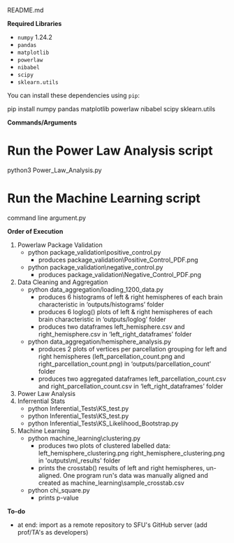 README.md

**Required Libraries**

- `numpy` 1.24.2
- `pandas`
- `matplotlib` 
- `powerlaw` 
- `nibabel` 
- `scipy` 
- `sklearn.utils`

You can install these dependencies using `pip`:

pip install numpy pandas matplotlib powerlaw nibabel scipy sklearn.utils 

**Commands/Arguments**

# Run the Power Law Analysis script
python3 Power_Law_Analysis.py

# Run the Machine Learning script 
command line argument.py

**Order of Execution**
1. Powerlaw Package Validation
   - python package_validation\positive_control.py
       -  produces package_validation\Positive_Control_PDF.png
   -  python package_validation\negative_control.py
        - produces package_validation\Negative_Control_PDF.png
2. Data Cleaning and Aggregation
    - python data_aggregation/loading_1200_data.py
        - produces 6 histograms of left & right hemispheres of each brain characteristic in ‘outputs/histograms’ folder
        - produces 6 loglog() plots of left & right hemispheres of each brain characteristic in ‘outputs/loglog’ folder
        - produces two dataframes left_hemisphere.csv and right_hemisphere.csv in ‘left_right_dataframes’ folder
    - python data_aggregation/hemisphere_analysis.py
        - produces 2 plots of vertices per parcellation grouping for left and right hemispheres (left_parcellation_count.png and right_parcellation_count.png) in ‘outputs/parcellation_count’ folder
        - produces two aggregated dataframes left_parcellation_count.csv and right_parcellation_count.csv in ‘left_right_dataframes’ folder
3. Power Law Analysis
4. Inferrential Stats
    - python Inferential_Tests\KS_test.py
    - python Inferential_Tests\KS_test.py
    - python Inferential_Tests\KS_Likelihood_Bootstrap.py
5. Machine Learning
    - python machine_learning\clustering.py
        - produces two plots of clustered labelled data: left_hemisphere_clustering.png right_hemisphere_clustering.png in 'outputs\ml_results' folder
        - prints the crosstab() results of left and right hemispheres, un-aligned. One program run's data was manually aligned and created as machine_learning\sample_crosstab.csv
    - python chi_square.py
        - prints p-value

**To-do**
- at end: import as a remote repository to SFU's GitHub server (add prof/TA's as developers)

